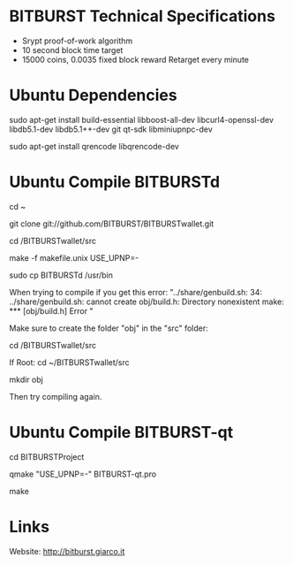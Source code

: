 BITBURST Technical Specifications
========================

 - Srypt proof-of-work algorithm
 - 10 second block time target
 - 15000 coins, 0.0035 fixed block reward Retarget every minute
 
Ubuntu Dependencies
===================
sudo apt-get install build-essential libboost-all-dev libcurl4-openssl-dev libdb5.1-dev libdb5.1++-dev git qt-sdk libminiupnpc-dev

sudo apt-get install qrencode libqrencode-dev 

Ubuntu Compile BITBURSTd
========================
cd ~

git clone git://github.com/BITBURST/BITBURSTwallet.git

cd /BITBURSTwallet/src

make -f makefile.unix USE_UPNP=-

sudo cp BITBURSTd /usr/bin


When trying to compile if you get this error: "../share/genbuild.sh: 34: ../share/genbuild.sh: cannot create obj/build.h: Directory nonexistent
make: *** [obj/build.h] Error "

Make sure to create the folder "obj" in the "src" folder:

cd /BITBURSTwallet/src

If Root: cd ~/BITBURSTwallet/src

mkdir obj

Then try compiling again.


Ubuntu Compile BITBURST-qt
========================
cd BITBURSTProject

qmake "USE_UPNP=-" BITBURST-qt.pro

make

Links
======

Website: http://bitburst.giarco.it
